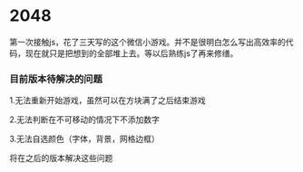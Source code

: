 # 2048
第一次接触js，花了三天写的这个微信小游戏。并不是很明白怎么写出高效率的代码，现在就只是把想到的全部堆上去。等以后熟练js了再来修缮。



### 目前版本待解决的问题

1.无法重新开始游戏，虽然可以在方块满了之后结束游戏

2.无法判断在不可移动的情况下不添加数字

3.无法自选颜色（字体，背景，网格边框）

将在之后的版本解决这些问题



